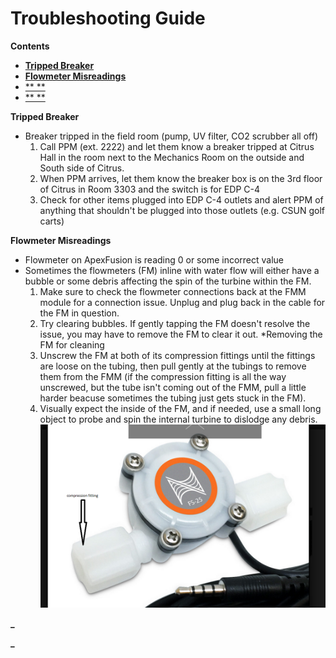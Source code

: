 # Troubleshooting Guide

**Contents**  
- [**Tripped Breaker**](#Tripped_Breaker)  
- [**Flowmeter Misreadings**](#Flowmeter_Misreadings)  
- [** **](#)  
- [** **](#)  

<a name="Tripped_Breaker"></a> **Tripped Breaker**
* Breaker tripped in the field room (pump, UV filter, CO2 scrubber all off)
    1. Call PPM (ext. 2222) and let them know a breaker tripped at Citrus Hall in the room next to the Mechanics Room on the outside and South side of Citrus.
    1. When PPM arrives, let them know the breaker box is on the 3rd floor of Citrus in Room 3303 and the switch is for EDP C-4
    1. Check for other items plugged into EDP C-4 outlets and alert PPM of anything that shouldn't be plugged into those outlets (e.g. CSUN golf carts)
    
<a name="Flowmeter_Misreadings"></a> **Flowmeter Misreadings**
* Flowmeter on ApexFusion is reading 0 or some incorrect value
* Sometimes the flowmeters (FM) inline with water flow will either have a bubble or some debris affecting the spin of the turbine within the FM. 
    1. Make sure to check the flowmeter connections back at the FMM module for a connection issue.  Unplug and plug back in the cable for the FM in question.
    1. Try clearing bubbles. If gently tapping the FM doesn't resolve the issue, you may have to remove the FM to clear it out.
*Removing the FM for cleaning
    1. Unscrew the FM at both of its compression fittings until the fittings are loose on the tubing, then pull gently at the tubings to remove them from the FMM (if the compression fitting is all the way unscrewed, but the tube isn't coming out of the FMM, pull a little harder beacuse sometimes the tubing just gets stuck in the FM).
    1. Visually expect the inside of the FM, and if needed, use a small long object to probe and spin the internal turbine to dislodge any debris.
    ![Flowmeter FS-25 with compression fitting.](/images/flowmeter.png)  

<a name="_"></a> **_**



<a name="_"></a> **_**